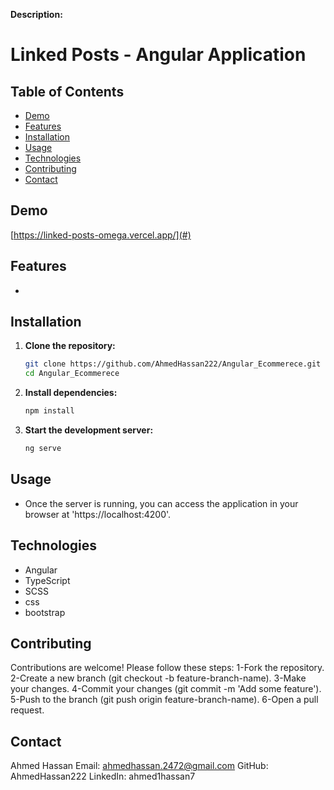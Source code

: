 **Description:**
<h1>Linked Posts - Angular Application</h1>

## Table of Contents

- [Demo](#demo)
- [Features](#features)
- [Installation](#installation)
- [Usage](#usage)
- [Technologies](#technologies)
- [Contributing](#contributing)
- [Contact](#contact)

## Demo

[https://linked-posts-omega.vercel.app/](#) 

## Features

- 

## Installation

1. **Clone the repository:**

   ```bash
   git clone https://github.com/AhmedHassan222/Angular_Ecommerece.git
   cd Angular_Ecommerece
2. **Install dependencies:**
   ```bash
   npm install
3. **Start the development server:**
   ```bash
   ng serve

## Usage

- Once the server is running, you can access the application in your browser at 'https://localhost:4200'.

## Technologies

- Angular
- TypeScript
- SCSS
- css
- bootstrap
  
## Contributing

Contributions are welcome! Please follow these steps:
1-Fork the repository.
2-Create a new branch (git checkout -b feature-branch-name).
3-Make your changes.
4-Commit your changes (git commit -m 'Add some feature').
5-Push to the branch (git push origin feature-branch-name).
6-Open a pull request.

## Contact

Ahmed Hassan
Email: ahmedhassan.2472@gmail.com
GitHub: AhmedHassan222
LinkedIn: ahmed1hassan7
   
